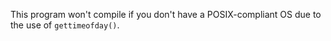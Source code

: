 This program won't compile if you don't have a POSIX-compliant OS due to the use
of `gettimeofday()`.
